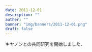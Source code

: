 ```yaml
---
date: 2011-12-01
description: ""
auther: ""
banner: "img/banners/2011-12-01.png"
draft: false
---
```

キヤノンとの共同研究を開始しました．
